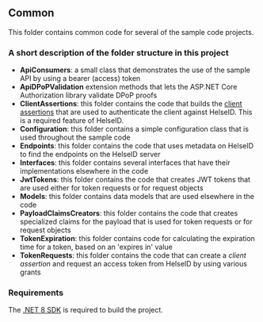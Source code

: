 ## Common

This folder contains common code for several of the sample code projects.


### A short description of the folder structure in this project
* **ApiConsumers**: a small class that demonstrates the use of the sample API by using a bearer (access) token
* **ApiDPoPValidation** extension methods that lets the ASP.NET Core Authorization library validate DPoP proofs
* **ClientAssertions**: this folder contains the code that builds the [client assertions](https://www.rfc-editor.org/rfc/rfc7523#section-2.2) that are used to authenticate the client against HelseID. This is a required feature of HelseID.
* **Configuration**: this folder contains a simple configuration class that is used throughout the sample code
* **Endpoints**: this folder contains the code that uses metadata on HelseID to find the endpoints on the HelseID server
* **Interfaces**: this folder contains several interfaces that have their implementations elsewhere in the code
* **JwtTokens**: this folder contains the code that creates JWT tokens that are used either for token requests or for request objects
* **Models**: this folder contains data models that are used elsewhere in the code
* **PayloadClaimsCreators**: this folder contains the code that creates specialized claims for the payload that is used for token requests or for request objects
* **TokenExpiration**: this folder contains code for calculating the expiration time for a token, based on an 'expires in' value
* **TokenRequests**: this folder contains the code that can create a *client assertion* and request an access token from HelseID by using various grants


### Requirements

The [.NET 8 SDK](https://dotnet.microsoft.com/en-us/download/dotnet/8.0) is required to build the project.

